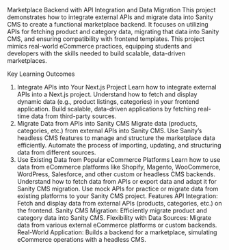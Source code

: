 Marketplace Backend with API Integration and Data Migration
This project demonstrates how to integrate external APIs and migrate data into Sanity CMS to create a functional marketplace backend. It focuses on utilizing APIs for fetching product and category data, migrating that data into Sanity CMS, and ensuring compatibility with frontend templates. This project mimics real-world eCommerce practices, equipping students and developers with the skills needed to build scalable, data-driven marketplaces.

Key Learning Outcomes
1. Integrate APIs into Your Next.js Project
Learn how to integrate external APIs into a Next.js project.
Understand how to fetch and display dynamic data (e.g., product listings, categories) in your frontend application.
Build scalable, data-driven applications by fetching real-time data from third-party sources.
2. Migrate Data from APIs into Sanity CMS
Migrate data (products, categories, etc.) from external APIs into Sanity CMS.
Use Sanity’s headless CMS features to manage and structure the marketplace data efficiently.
Automate the process of importing, updating, and structuring data from different sources.
3. Use Existing Data from Popular eCommerce Platforms
Learn how to use data from eCommerce platforms like Shopify, Magento, WooCommerce, WordPress, Salesforce, and other custom or headless CMS backends.
Understand how to fetch data from APIs or export data and adapt it for Sanity CMS migration.
Use mock APIs for practice or migrate data from existing platforms to your Sanity CMS project.
Features
API Integration: Fetch and display data from external APIs (products, categories, etc.) on the frontend.
Sanity CMS Migration: Efficiently migrate product and category data into Sanity CMS.
Flexibility with Data Sources: Migrate data from various external eCommerce platforms or custom backends.
Real-World Application: Builds a backend for a marketplace, simulating eCommerce operations with a headless CMS.

